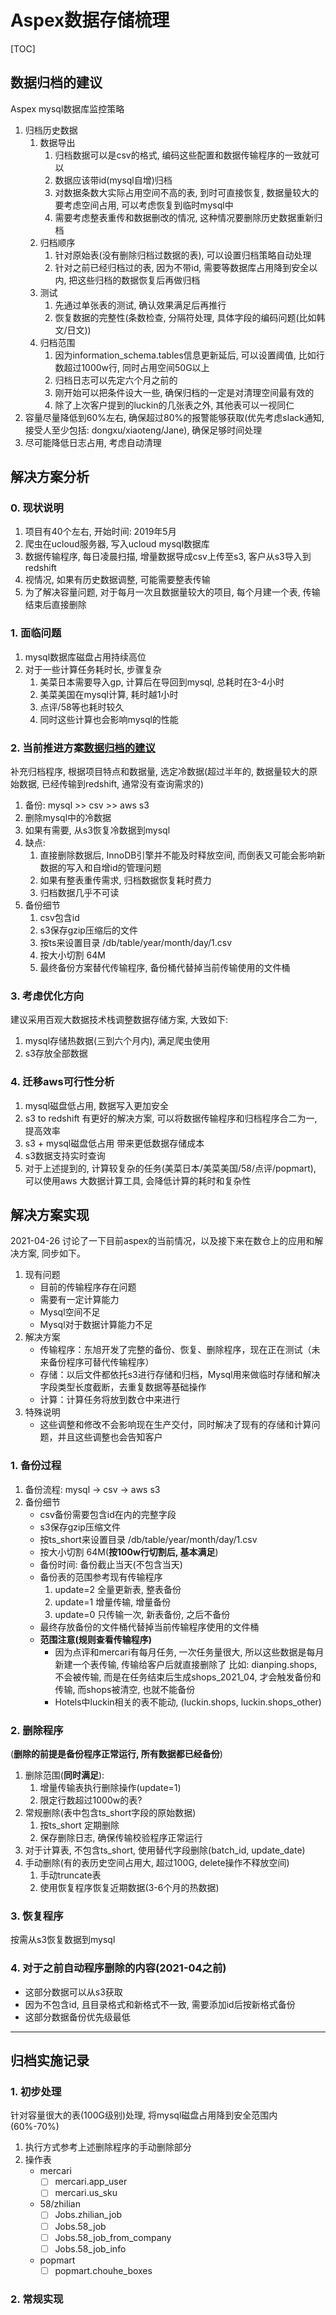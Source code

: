 # Aspex数据存储梳理

[TOC]

## 数据归档的建议

Aspex mysql数据库监控策略

1. 归档历史数据
    1. 数据导出
        1. 归档数据可以是csv的格式, 编码这些配置和数据传输程序的一致就可以
        2. 数据应该带id(mysql自增)归档
        3. 对数据条数大实际占用空间不高的表, 到时可直接恢复, 数据量较大的要考虑空间占用, 可以考虑恢复到临时mysql中
        4. 需要考虑整表重传和数据删改的情况, 这种情况要删除历史数据重新归档
    2. 归档顺序
        1. 针对原始表(没有删除归档过数据的表), 可以设置归档策略自动处理
        2. 针对之前已经归档过的表, 因为不带id, 需要等数据库占用降到安全以内, 把这些归档的数据恢复后再做归档
    3. 测试
        1. 先通过单张表的测试, 确认效果满足后再推行
        2. 恢复数据的完整性(条数检查, 分隔符处理, 具体字段的编码问题(比如韩文/日文))
    4. 归档范围
        1. 因为information_schema.tables信息更新延后, 可以设置阈值, 比如行数超过1000w行, 同时占用空间50G以上
        2. 归档日志可以先定六个月之前的
        3. 刚开始可以把条件设大一些, 确保归档的一定是对清理空间最有效的
        4. 除了上次客户提到的luckin的几张表之外, 其他表可以一视同仁
2. 容量尽量降低到60%左右, 确保超过80%的报警能够获取(优先考虑slack通知, 接受人至少包括: dongxu/xiaoteng/Jane), 确保足够时间处理
3. 尽可能降低日志占用, 考虑自动清理

## 解决方案分析

### 0. 现状说明

1. 项目有40个左右, 开始时间: 2019年5月
2. 爬虫在ucloud服务器, 写入ucloud mysql数据库
3. 数据传输程序, 每日凌晨扫描, 增量数据导成csv上传至s3, 客户从s3导入到redshift
4. 视情况, 如果有历史数据调整, 可能需要整表传输
5. 为了解决容量问题, 对于每月一次且数据量较大的项目, 每个月建一个表, 传输结束后直接删除

### 1. 面临问题

1. mysql数据库磁盘占用持续高位
2. 对于一些计算任务耗时长, 步骤复杂
    1. 美菜日本需要导入gp, 计算后在导回到mysql, 总耗时在3-4小时
    2. 美菜美国在mysql计算, 耗时越1小时
    3. 点评/58等也耗时较久
    4. 同时这些计算也会影响mysql的性能

### 2. 当前推进方案[数据归档的建议](##数据归档的建议)

补充归档程序, 根据项目特点和数据量, 选定冷数据(超过半年的, 数据量较大的原始数据, 已经传输到redshift, 通常没有查询需求的)

1. 备份: mysql >> csv >> aws s3
2. 删除mysql中的冷数据
3. 如果有需要, 从s3恢复冷数据到mysql
4. 缺点:
    1. 直接删除数据后, InnoDB引擎并不能及时释放空间, 而倒表又可能会影响新数据的写入和自增id的管理问题
    2. 如果有整表重传需求, 归档数据恢复耗时费力
    3. 归档数据几乎不可读
5. 备份细节
    1. csv包含id
    2. s3保存gzip压缩后的文件
    3. 按ts来设置目录 /db/table/year/month/day/1.csv
    4. 按大小切割 64M
    5. 最终备份方案替代传输程序, 备份桶代替掉当前传输使用的文件桶

### 3. 考虑优化方向

建议采用百观大数据技术栈调整数据存储方案, 大致如下:

1. mysql存储热数据(三到六个月内), 满足爬虫使用
2. s3存放全部数据

### 4. 迁移aws可行性分析

1. mysql磁盘低占用, 数据写入更加安全
2. s3 to redshift 有更好的解决方案, 可以将数据传输程序和归档程序合二为一, 提高效率
3. s3 + mysql磁盘低占用 带来更低数据存储成本
4. s3数据支持实时查询
5. 对于上述提到的, 计算较复杂的任务(美菜日本/美菜美国/58/点评/popmart), 可以使用aws 大数据计算工具, 会降低计算的耗时和复杂性

## 解决方案实现

2021-04-26 讨论了一下目前aspex的当前情况，以及接下来在数仓上的应用和解决方案, 同步如下。

1. 现有问题
    - 目前的传输程序存在问题
    - 需要有一定计算能力
    - Mysql空间不足
    - Mysql对于数据计算能力不足
2. 解决方案
    - 传输程序：东旭开发了完整的备份、恢复、删除程序，现在正在测试（未来备份程序可替代传输程序）
    - 存储：以后文件都依托s3进行存储和归档，Mysql用来做临时存储和解决字段类型长度截断，去重复数据等基础操作
    - 计算：计算任务将放到数仓中来进行
3. 特殊说明
    - 这些调整和修改不会影响现在生产交付，同时解决了现有的存储和计算问题，并且这些调整也会告知客户

### 1. 备份过程

1. 备份流程: mysql -> csv -> aws s3
2. 备份细节
    - csv备份需要包含id在内的完整字段
    - s3保存gzip压缩文件
    - 按ts_short来设置目录 /db/table/year/month/day/1.csv
    - 按大小切割 64M(**按100w行切割后, 基本满足**)
    - 备份时间: 备份截止当天(不包含当天)
    - 备份表的范围参考现有传输程序
        1. update=2 全量更新表, 整表备份
        2. update=1 增量传输, 增量备份
        3. update=0 只传输一次, 新表备份, 之后不备份
    - 最终存放备份的文件桶代替掉当前传输程序使用的文件桶
    - **范围注意(规则查看传输程序)**
        - 因为点评和mercari有每月任务, 一次任务量很大, 所以这些数据是每月新建一个表传输, 传输给客户后就直接删除了
            比如: dianping.shops, 不会被传输, 而是在任务结束后生成shops_2021_04, 才会触发备份和传输, 而shops被清空, 也就不能备份
        - Hotels中luckin相关的表不能动, (luckin.shops, luckin.shops_other)

### 2. 删除程序

(**删除的前提是备份程序正常运行, 所有数据都已经备份**)

1. 删除范围(**同时满足**):
    1. 增量传输表执行删除操作(update=1)
    2. 限定行数超过1000w的表?
2. 常规删除(表中包含ts_short字段的原始数据)
    1. 按ts_short 定期删除
    2. 保存删除日志, 确保传输校验程序正常运行
3. 对于计算表, 不包含ts_short, 使用替代字段删除(batch_id, update_date)
4. 手动删除(有的表历史空间占用大, 超过100G, delete操作不释放空间)
    1. 手动truncate表
    2. 使用恢复程序恢复近期数据(3-6个月的热数据)

### 3. 恢复程序

按需从s3恢复数据到mysql

### 4. 对于之前自动程序删除的内容(2021-04之前)

- 这部分数据可以从s3获取
- 因为不包含id, 且目录格式和新格式不一致, 需要添加id后按新格式备份
- 这部分数据备份优先级最低

------

## 归档实施记录

### 1. 初步处理

针对容量很大的表(100G级别)处理, 将mysql磁盘占用降到安全范围内(60%-70%)

1. 执行方式参考上述删除程序的手动删除部分
2. 操作表
    - mercari
        - [ ] mercari.app_user
        - [ ] mercari.us_sku
    - 58/zhilian
        - [ ] Jobs.zhilian_job
        - [ ] Jobs.58_job
        - [ ] Jobs.58_job_from_company
        - [ ] Jobs.58_job_info
    - popmart
        - [ ] popmart.chouhe_boxes

### 2. 常规实现
